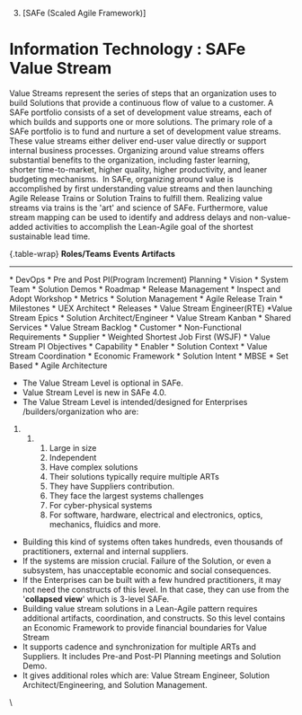 [comment]: [Architecture](ReadMe.MD)






3.  [SAFe (Scaled Agile Framework)]


Information Technology : SAFe Value Stream 
==========================================




Value Streams represent the series of steps that an organization uses to
build Solutions that provide a continuous flow of value to a customer. A
SAFe portfolio consists of a set of development value streams, each of
which builds and supports one or more solutions. The primary role of a
SAFe portfolio is to fund and nurture a set of development value
streams. These value streams either deliver end-user value directly or
support internal business processes. Organizing around value streams
offers substantial benefits to the organization, including faster
learning, shorter time-to-market, higher quality, higher productivity,
and leaner budgeting mechanisms.  In SAFe, organizing around value is
accomplished by first understanding value streams and then launching
Agile Release Trains or Solution Trains to fulfill them. Realizing value
streams via trains is the 'art' and science of SAFe. Furthermore, value
stream mapping can be used to identify and address delays and
non-value-added activities to accomplish the Lean-Agile goal of the
shortest sustainable lead time.

 {.table-wrap}
  **Roles/Teams**                  **Events**                                       **Artifacts**
  -------------------------------- ------------------------------------------------ ---------------------------------------
  \* DevOps                        \* Pre and Post PI(Program Increment) Planning   \* Vision
  \* System Team                   \* Solution Demos                                \* Roadmap
  \* Release Management            \* Inspect and Adopt Workshop                    \* Metrics
  \* Solution Management           \* Agile Release Train                           \* Milestones
  \* UEX Architect                                                                  \* Releases
  \* Value Stream Engineer(RTE)                                                     \*Value Stream Epics
  \* Solution Architect/Engineer                                                    \* Value Stream Kanban
  \* Shared Services                                                                \* Value Stream Backlog
  \* Customer                                                                       \* Non-Functional Requirements
  \* Supplier                                                                       \* Weighted Shortest Job First (WSJF)
                                                                                    \* Value Stream PI Objectives
                                                                                    \* Capability
                                                                                    \* Enabler
                                                                                    \* Solution Context
                                                                                    \* Value Stream Coordination
                                                                                    \* Economic Framework
                                                                                    \* Solution Intent
                                                                                    \* MBSE
                                                                                    \* Set Based
                                                                                    \* Agile Architecture


-   The Value Stream Level is optional in SAFe.
-   Value Stream Level is new in SAFe 4.0.
-   The Value Stream Level is intended/designed for Enterprises
    /builders/organization who are:

1.  1.  1.  Large in size
        2.  Independent
        3.  Have complex solutions
        4.  Their solutions typically require multiple ARTs
        5.  They have Suppliers contribution.
        6.  They face the largest systems challenges
        7.  For cyber-physical systems
        8.  For software, hardware, electrical and electronics, optics,
            mechanics, fluidics and more.

-   Building this kind of systems often takes hundreds, even thousands
    of practitioners, external and internal suppliers.
-   If the systems are mission crucial. Failure of the Solution, or even
    a subsystem, has unacceptable economic and social consequences.
-   If the Enterprises can be built with a few hundred practitioners, it
    may not need the constructs of this level. In that case, they can
    use from the \'**collapsed view**\' which is 3-level SAFe.
-   Building value stream solutions in a Lean-Agile pattern requires
    additional artifacts, coordination, and constructs. So this level
    contains an Economic Framework to provide financial boundaries for
    Value Stream
-   It supports cadence and synchronization for multiple ARTs and
    Suppliers. It includes Pre-and Post-PI Planning meetings and
    Solution Demo.
-   It gives additional roles which are: Value Stream Engineer, Solution
    Architect/Engineering, and Solution Management.

\









